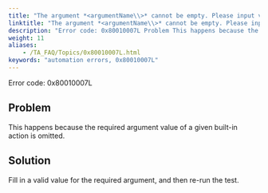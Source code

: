 ```yaml
--- 
title: "The argument *<argumentName\\>* cannot be empty. Please input valid data."
linktitle: "The argument *<argumentName\\>* cannot be empty. Please input valid data."
description: "Error code: 0x80010007L Problem This happens because the required argument value of a given built-in action is omitted. Solution Fill in a valid value for the required argument, and then re-run the ..."
weight: 11
aliases: 
    - /TA_FAQ/Topics/0x80010007L.html
keywords: "automation errors, 0x80010007L"
---
```


Error code: 0x80010007L

## Problem

This happens because the required argument value of a given built-in action is omitted.

## Solution

Fill in a valid value for the required argument, and then re-run the test.




